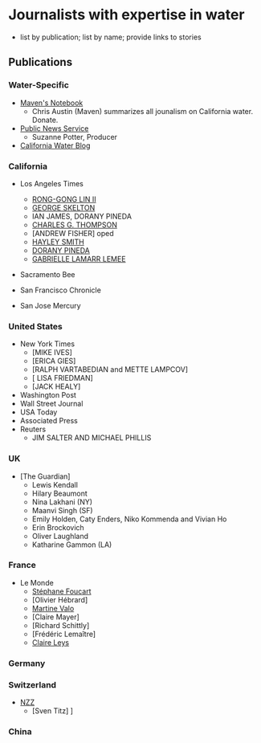 # Journalists with expertise in water
- list by publication; list by name; provide links to stories
## Publications
### Water-Specific
- [Maven's Notebook](https://mavensnotebook.com/)
   - Chris Austin (Maven) summarizes all jounalism on California water. Donate.
- [Public News Service](https://www.publicnewsservice.org/news-water/C34)
  -  Suzanne Potter, Producer
- [California Water Blog](https://californiawaterblog.com/)
### California
- Los Angeles Times
  - [RONG-GONG LIN II](https://www.latimes.com/people/rong-gong-lin-ii)
  - [GEORGE SKELTON](https://www.latimes.com/people/george-skelton)
  -  IAN JAMES, DORANY PINEDA
  - [CHARLES G. THOMPSON]()
  - [ANDREW FISHER] oped
  - [HAYLEY SMITH](https://www.latimes.com/people/hayley-smith)
  - [DORANY PINEDA](https://www.latimes.com/people/dorany-pineda)
  - [GABRIELLE LAMARR LEMEE](https://www.latimes.com/people/gabrielle-lamarr-lemee)

- Sacramento Bee
- San Francisco Chronicle
- San Jose Mercury
### United States
- New York Times
  - [MIKE IVES]
  - [ERICA GIES]
  - [RALPH VARTABEDIAN and METTE LAMPCOV]
  - [ LISA FRIEDMAN]
  - [JACK HEALY]
- Washington Post
- Wall Street Journal
- USA Today
- Associated Press
- Reuters
  - JIM SALTER AND MICHAEL PHILLIS
### UK
- [The Guardian]
  - Lewis Kendall
  - Hilary Beaumont
  - Nina Lakhani (NY)
  - Maanvi Singh (SF)
  - Emily Holden, Caty Enders, Niko Kommenda and Vivian Ho
  - Erin Brockovich
  -  Oliver Laughland 
  - Katharine Gammon (LA)
### France
- Le Monde
  - [Stéphane Foucart](https://www.lemonde.fr/signataires/stephane-foucart/)
  - [Olivier Hébrard]
  - [Martine Valo](https://www.lemonde.fr/signataires/martine-valo/)
  - [Claire Mayer]
  - [Richard Schittly]
  - [Frédéric Lemaître]
  - [Claire Leys](https://www.lemonde.fr/signataires/claire-leys/)
### Germany
### Switzerland
- [NZZ](https://www.nzz.ch/)
  - [Sven Titz]
]
### China